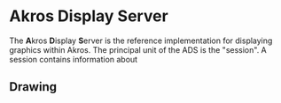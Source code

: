 # Akros Display Server
The **A**kros **D**isplay **S**erver is the reference implementation for displaying graphics within Akros.
The principal unit of the ADS is the "session".
A session contains information about

## Drawing

